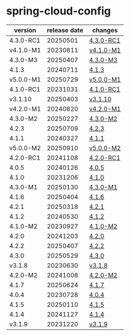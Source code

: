 # spring-cloud-config	


|version|release date|changes|
|---|---|---|
|4.3.0-RC1|20250501|[4.3.0-RC1](./4.3.0-RC1-20250501.md)|
|v4.1.0-M1|20230811|[v4.1.0-M1](./v4.1.0-M1-20230811.md)|
|4.3.0-M3|20250407|[4.3.0-M3](./4.3.0-M3-20250407.md)|
|4.1.3|20240711|[4.1.3](./4.1.3-20240711.md)|
|v5.0.0-M1|20250729|[v5.0.0-M1](./v5.0.0-M1-20250729.md)|
|4.1.0-RC1|20231031|[4.1.0-RC1](./4.1.0-RC1-20231031.md)|
|v3.1.10|20250403|[v3.1.10](./v3.1.10-20250403.md)|
|v4.2.0-M1|20240820|[v4.2.0-M1](./v4.2.0-M1-20240820.md)|
|4.3.0-M2|20250227|[4.3.0-M2](./4.3.0-M2-20250227.md)|
|4.2.3|20250709|[4.2.3](./4.2.3-20250709.md)|
|4.1.1|20240327|[4.1.1](./4.1.1-20240327.md)|
|v5.0.0-M2|20250910|[v5.0.0-M2](./v5.0.0-M2-20250910.md)|
|4.2.0-RC1|20241108|[4.2.0-RC1](./4.2.0-RC1-20241108.md)|
|4.0.5|20240126|[4.0.5](./4.0.5-20240126.md)|
|4.1.0|20231206|[4.1.0](./4.1.0-20231206.md)|
|4.3.0-M1|20250130|[4.3.0-M1](./4.3.0-M1-20250130.md)|
|4.1.6|20250404|[4.1.6](./4.1.6-20250404.md)|
|4.2.1|20250318|[4.2.1](./4.2.1-20250318.md)|
|4.1.2|20240530|[4.1.2](./4.1.2-20240530.md)|
|4.1.0-M2|20230927|[4.1.0-M2](./4.1.0-M2-20230927.md)|
|4.2.0|20241203|[4.2.0](./4.2.0-20241203.md)|
|4.2.2|20250407|[4.2.2](./4.2.2-20250407.md)|
|4.3.0|20250529|[4.3.0](./4.3.0-20250529.md)|
|v3.1.8|20230630|[v3.1.8](./v3.1.8-20230630.md)|
|4.2.0-M2|20241008|[4.2.0-M2](./4.2.0-M2-20241008.md)|
|4.1.7|20250624|[4.1.7](./4.1.7-20250624.md)|
|4.0.4|20230728|[4.0.4](./4.0.4-20230728.md)|
|4.1.5|20250110|[4.1.5](./4.1.5-20250110.md)|
|4.1.4|20241127|[4.1.4](./4.1.4-20241127.md)|
|v3.1.9|20231220|[v3.1.9](./v3.1.9-20231220.md)|
